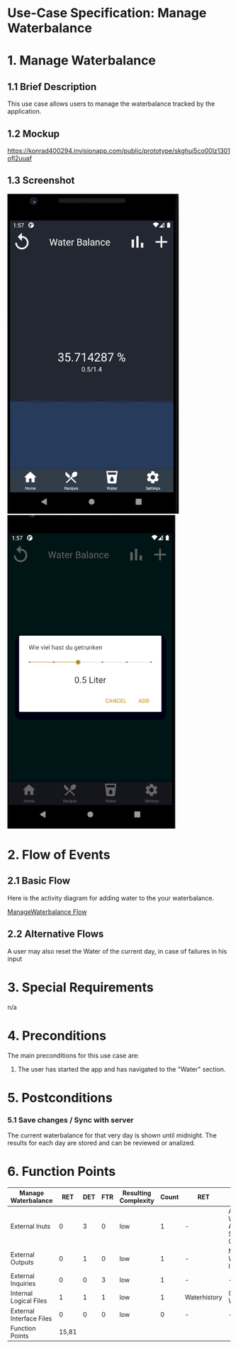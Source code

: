 # Use-Case Specification: Manage Waterbalance

# 1. Manage Waterbalance

## 1.1 Brief Description
This use case allows users to manage the waterbalance tracked by the application.

## 1.2 Mockup
https://konrad400294.invisionapp.com/public/prototype/skghuj5co00lz1301ofl2uuaf

## 1.3 Screenshot
<img src="../App-Screenshots/GetTodaysWater.PNG">
<img src="../App-Screenshots/AddingWater.PNG">

# 2. Flow of Events

## 2.1 Basic Flow
Here is the activity diagram for adding water to the your waterbalance.

<a href="https://viewer.diagrams.net/?highlight=0000ff&edit=_blank&layers=1&nav=1&title=Water_Management.drawio#Uhttps%3A%2F%2Fraw.githubusercontent.com%2FJanPfenning%2FMood4Food_Doc%2Fmain%2Fembedded-files%2FWater_Management.drawio">ManageWaterbalance Flow</a></p>

## 2.2 Alternative Flows
A user may also reset the Water of the current day, in case of failures in his input

# 3. Special Requirements
n/a

# 4. Preconditions
The main preconditions for this use case are:

 1. The user has started the app and has navigated to the "Water" section.

# 5. Postconditions

### 5.1 Save changes / Sync with server
The current waterbalance for that very day is shown until midnight. The results for each day are stored and can be reviewed or analized. 

# 6. Function Points
| Manage Waterbalance      | RET   | DET | FTR | Resulting Complexity | Count | RET          | DET                          | FTR   |
|--------------------------|-------|-----|-----|----------------------|-------|--------------|------------------------------|-------|
| External Inuts           | 0     | 3   | 0   | low                  | 1     | -            | Add Water, Amount Slider, OK | -     |
| External Outputs         | 0     | 1   | 0   | low                  | 1     | -            | New Water Indicator          | -     |
| External Inquiries       | 0     | 0   | 3   | low                  | 1     | -            | -                            | -     |
| Internal Logical Files   | 1     | 1   | 1   | low                  | 1     | Waterhistory | Current Water                | Water |
| External Interface Files | 0     | 0   | 0   | low                  | 0     | -            | -                            | -     |
| Function Points          | 15,81 |